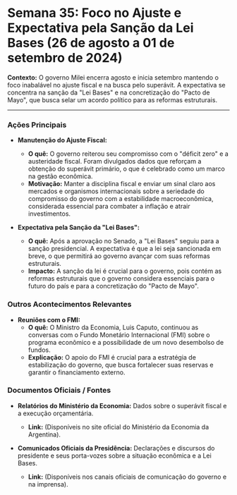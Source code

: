 # Semana 35: Foco no Ajuste e Expectativa pela Sanção da Lei Bases (26 de agosto a 01 de setembro de 2024)

**Contexto:** O governo Milei encerra agosto e inicia setembro mantendo o foco inabalável no ajuste fiscal e na busca pelo superávit. A expectativa se concentra na sanção da "Lei Bases" e na concretização do "Pacto de Mayo", que busca selar um acordo político para as reformas estruturais.

---

### Ações Principais

*   **Manutenção do Ajuste Fiscal:**
    *   **O quê:** O governo reiterou seu compromisso com o "déficit zero" e a austeridade fiscal. Foram divulgados dados que reforçam a obtenção do superávit primário, o que é celebrado como um marco na gestão econômica.
    *   **Motivação:** Manter a disciplina fiscal e enviar um sinal claro aos mercados e organismos internacionais sobre a seriedade do compromisso do governo com a estabilidade macroeconômica, considerada essencial para combater a inflação e atrair investimentos.

*   **Expectativa pela Sanção da "Lei Bases":**
    *   **O quê:** Após a aprovação no Senado, a "Lei Bases" seguiu para a sanção presidencial. A expectativa é que a lei seja sancionada em breve, o que permitirá ao governo avançar com suas reformas estruturais.
    *   **Impacto:** A sanção da lei é crucial para o governo, pois contém as reformas estruturais que o governo considera essenciais para o futuro do país e para a concretização do "Pacto de Mayo".

### Outros Acontecimentos Relevantes

*   **Reuniões com o FMI:**
    *   **O quê:** O Ministro da Economia, Luis Caputo, continuou as conversas com o Fundo Monetário Internacional (FMI) sobre o programa econômico e a possibilidade de um novo desembolso de fundos.
    *   **Explicação:** O apoio do FMI é crucial para a estratégia de estabilização do governo, que busca fortalecer suas reservas e garantir o financiamento externo.

### Documentos Oficiais / Fontes

*   **Relatórios do Ministério da Economia:** Dados sobre o superávit fiscal e a execução orçamentária.
    *   **Link:** (Disponíveis no site oficial do Ministério da Economia da Argentina).

*   **Comunicados Oficiais da Presidência:** Declarações e discursos do presidente e seus porta-vozes sobre a situação econômica e a Lei Bases.
    *   **Link:** (Disponíveis nos canais oficiais de comunicação do governo e na imprensa).
